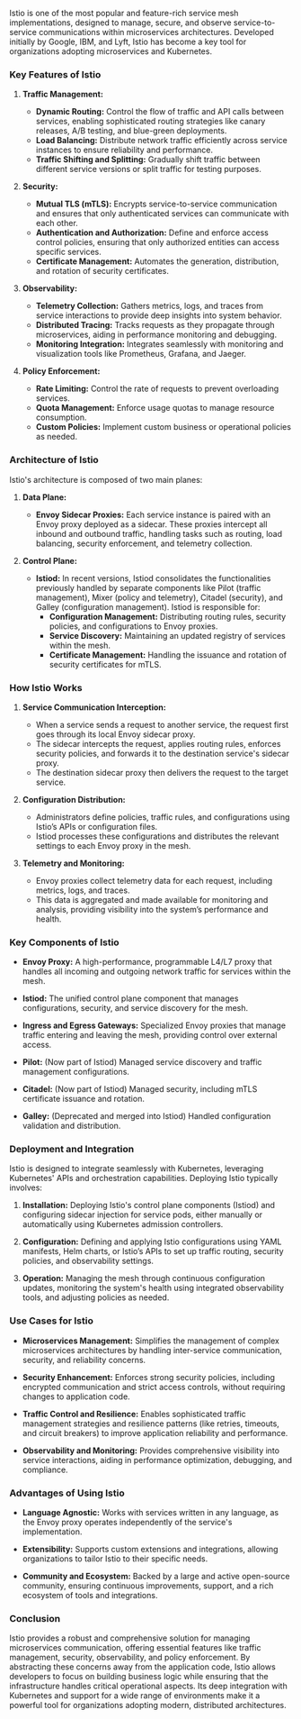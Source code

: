 Istio is one of the most popular and feature-rich service mesh implementations, designed to manage, secure, and observe service-to-service communications within microservices architectures. Developed initially by Google, IBM, and Lyft, Istio has become a key tool for organizations adopting microservices and Kubernetes.

### Key Features of Istio

1. **Traffic Management:**
   - **Dynamic Routing:** Control the flow of traffic and API calls between services, enabling sophisticated routing strategies like canary releases, A/B testing, and blue-green deployments.
   - **Load Balancing:** Distribute network traffic efficiently across service instances to ensure reliability and performance.
   - **Traffic Shifting and Splitting:** Gradually shift traffic between different service versions or split traffic for testing purposes.

2. **Security:**
   - **Mutual TLS (mTLS):** Encrypts service-to-service communication and ensures that only authenticated services can communicate with each other.
   - **Authentication and Authorization:** Define and enforce access control policies, ensuring that only authorized entities can access specific services.
   - **Certificate Management:** Automates the generation, distribution, and rotation of security certificates.

3. **Observability:**
   - **Telemetry Collection:** Gathers metrics, logs, and traces from service interactions to provide deep insights into system behavior.
   - **Distributed Tracing:** Tracks requests as they propagate through microservices, aiding in performance monitoring and debugging.
   - **Monitoring Integration:** Integrates seamlessly with monitoring and visualization tools like Prometheus, Grafana, and Jaeger.

4. **Policy Enforcement:**
   - **Rate Limiting:** Control the rate of requests to prevent overloading services.
   - **Quota Management:** Enforce usage quotas to manage resource consumption.
   - **Custom Policies:** Implement custom business or operational policies as needed.

### Architecture of Istio

Istio's architecture is composed of two main planes:

1. **Data Plane:**
   - **Envoy Sidecar Proxies:** Each service instance is paired with an Envoy proxy deployed as a sidecar. These proxies intercept all inbound and outbound traffic, handling tasks such as routing, load balancing, security enforcement, and telemetry collection.

2. **Control Plane:**
   - **Istiod:** In recent versions, Istiod consolidates the functionalities previously handled by separate components like Pilot (traffic management), Mixer (policy and telemetry), Citadel (security), and Galley (configuration management). Istiod is responsible for:
     - **Configuration Management:** Distributing routing rules, security policies, and configurations to Envoy proxies.
     - **Service Discovery:** Maintaining an updated registry of services within the mesh.
     - **Certificate Management:** Handling the issuance and rotation of security certificates for mTLS.

### How Istio Works

1. **Service Communication Interception:**
   - When a service sends a request to another service, the request first goes through its local Envoy sidecar proxy.
   - The sidecar intercepts the request, applies routing rules, enforces security policies, and forwards it to the destination service's sidecar proxy.
   - The destination sidecar proxy then delivers the request to the target service.

2. **Configuration Distribution:**
   - Administrators define policies, traffic rules, and configurations using Istio’s APIs or configuration files.
   - Istiod processes these configurations and distributes the relevant settings to each Envoy proxy in the mesh.

3. **Telemetry and Monitoring:**
   - Envoy proxies collect telemetry data for each request, including metrics, logs, and traces.
   - This data is aggregated and made available for monitoring and analysis, providing visibility into the system’s performance and health.

### Key Components of Istio

- **Envoy Proxy:** A high-performance, programmable L4/L7 proxy that handles all incoming and outgoing network traffic for services within the mesh.
  
- **Istiod:** The unified control plane component that manages configurations, security, and service discovery for the mesh.

- **Ingress and Egress Gateways:** Specialized Envoy proxies that manage traffic entering and leaving the mesh, providing control over external access.

- **Pilot:** (Now part of Istiod) Managed service discovery and traffic management configurations.

- **Citadel:** (Now part of Istiod) Managed security, including mTLS certificate issuance and rotation.

- **Galley:** (Deprecated and merged into Istiod) Handled configuration validation and distribution.

### Deployment and Integration

Istio is designed to integrate seamlessly with Kubernetes, leveraging Kubernetes' APIs and orchestration capabilities. Deploying Istio typically involves:

1. **Installation:** Deploying Istio's control plane components (Istiod) and configuring sidecar injection for service pods, either manually or automatically using Kubernetes admission controllers.

2. **Configuration:** Defining and applying Istio configurations using YAML manifests, Helm charts, or Istio’s APIs to set up traffic routing, security policies, and observability settings.

3. **Operation:** Managing the mesh through continuous configuration updates, monitoring the system's health using integrated observability tools, and adjusting policies as needed.

### Use Cases for Istio

- **Microservices Management:** Simplifies the management of complex microservices architectures by handling inter-service communication, security, and reliability concerns.
  
- **Security Enhancement:** Enforces strong security policies, including encrypted communication and strict access controls, without requiring changes to application code.

- **Traffic Control and Resilience:** Enables sophisticated traffic management strategies and resilience patterns (like retries, timeouts, and circuit breakers) to improve application reliability and performance.

- **Observability and Monitoring:** Provides comprehensive visibility into service interactions, aiding in performance optimization, debugging, and compliance.

### Advantages of Using Istio

- **Language Agnostic:** Works with services written in any language, as the Envoy proxy operates independently of the service's implementation.

- **Extensibility:** Supports custom extensions and integrations, allowing organizations to tailor Istio to their specific needs.

- **Community and Ecosystem:** Backed by a large and active open-source community, ensuring continuous improvements, support, and a rich ecosystem of tools and integrations.

### Conclusion

Istio provides a robust and comprehensive solution for managing microservices communication, offering essential features like traffic management, security, observability, and policy enforcement. By abstracting these concerns away from the application code, Istio allows developers to focus on building business logic while ensuring that the infrastructure handles critical operational aspects. Its deep integration with Kubernetes and support for a wide range of environments make it a powerful tool for organizations adopting modern, distributed architectures.
